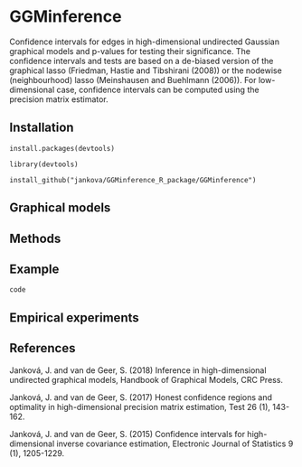 # GGMinference
Confidence intervals for edges in high-dimensional undirected Gaussian graphical models and p-values for testing their significance. The confidence intervals and tests are based on a de-biased version of the graphical lasso (Friedman, Hastie and Tibshirani (2008)) or the nodewise (neighbourhood) lasso (Meinshausen and Buehlmann (2006)). For low-dimensional case, confidence intervals can be computed using the precision matrix estimator.

## Installation
```
install.packages(devtools)

library(devtools)

install_github("jankova/GGMinference_R_package/GGMinference")
```

## Graphical models

## Methods

## Example
```code```
## Empirical experiments

## References

Janková, J. and van de Geer, S. (2018) Inference in high-dimensional undirected graphical models, Handbook of Graphical Models, CRC Press.

Janková, J. and van de Geer, S. (2017) Honest confidence regions and optimality in high-dimensional precision matrix estimation, Test 26 (1), 143-162.

Janková, J. and van de Geer, S. (2015) Confidence intervals for high-dimensional inverse covariance estimation, Electronic Journal of Statistics 9 (1), 1205-1229. 

